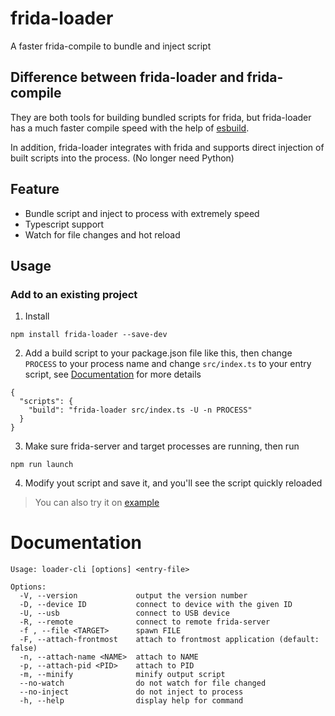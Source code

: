 # frida-loader

A faster frida-compile to bundle and inject script

## Difference between frida-loader and frida-compile

They are both tools for building bundled scripts for frida, but frida-loader has a much faster compile speed with the help of [esbuild](https://github.com/evanw/esbuild).

In addition, frida-loader integrates with frida and supports direct injection of built scripts into the process. (No longer need Python)

## Feature

- Bundle script and inject to process with extremely speed
- Typescript support
- Watch for file changes and hot reload

## Usage

### Add to an existing project

1. Install
```
npm install frida-loader --save-dev
```

2. Add a build script to your package.json file like this, then change `PROCESS` to your process name and change `src/index.ts` to your entry script, see [Documentation](#Documentation) for more details
```
{
  "scripts": {
    "build": "frida-loader src/index.ts -U -n PROCESS"
  }
}
```

3. Make sure frida-server and target processes are running, then run
```
npm run launch
```

4. Modify yout script and save it, and you'll see the script quickly reloaded

> You can also try it on [example](https://github.com/only52607/frida-loader/tree/master/example)

# Documentation

```
Usage: loader-cli [options] <entry-file>

Options:
  -V, --version             output the version number
  -D, --device ID           connect to device with the given ID
  -U, --usb                 connect to USB device
  -R, --remote              connect to remote frida-server
  -f , --file <TARGET>      spawn FILE
  -F, --attach-frontmost    attach to frontmost application (default: false)
  -n, --attach-name <NAME>  attach to NAME
  -p, --attach-pid <PID>    attach to PID
  -m, --minify              minify output script
  --no-watch                do not watch for file changed
  --no-inject               do not inject to process
  -h, --help                display help for command
```